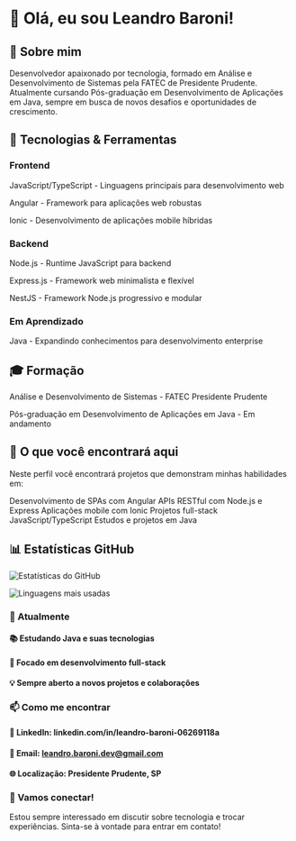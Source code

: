 # 👋 Olá, eu sou Leandro Baroni!

## 🎯 Sobre mim
Desenvolvedor apaixonado por tecnologia, formado em Análise e Desenvolvimento de Sistemas pela FATEC de Presidente Prudente. Atualmente cursando Pós-graduação em Desenvolvimento de Aplicações em Java, sempre em busca de novos desafios e oportunidades de crescimento.

## 🚀 Tecnologias & Ferramentas
### Frontend

JavaScript/TypeScript - Linguagens principais para desenvolvimento web

Angular - Framework para aplicações web robustas

Ionic - Desenvolvimento de aplicações mobile híbridas

### Backend

Node.js - Runtime JavaScript para backend

Express.js - Framework web minimalista e flexível

NestJS - Framework Node.js progressivo e modular

### Em Aprendizado

Java - Expandindo conhecimentos para desenvolvimento enterprise

## 🎓 Formação

Análise e Desenvolvimento de Sistemas - FATEC Presidente Prudente

Pós-graduação em Desenvolvimento de Aplicações em Java - Em andamento

## 💼 O que você encontrará aqui
Neste perfil você encontrará projetos que demonstram minhas habilidades em:

Desenvolvimento de SPAs com Angular
APIs RESTful com Node.js e Express
Aplicações mobile com Ionic
Projetos full-stack JavaScript/TypeScript
Estudos e projetos em Java

## 📊 Estatísticas GitHub

![Estatísticas do GitHub](https://github-readme-stats.vercel.app/api?username=leandrobaroni&show_icons=true&theme=radical&locale=pt-br)

![Linguagens mais usadas](https://github-readme-stats.vercel.app/api/top-langs/?username=LeandroBaroni&layout=compact&theme=radical&locale=pt-br)

### 🌱 Atualmente

#### 📚 Estudando Java e suas tecnologias
#### 🎯 Focado em desenvolvimento full-stack
#### 💡 Sempre aberto a novos projetos e colaborações

### 📫 Como me encontrar

#### 💼 LinkedIn: linkedin.com/in/leandro-baroni-06269118a
#### 📧 Email: leandro.baroni.dev@gmail.com
#### 🌐 Localização: Presidente Prudente, SP

### 🤝 Vamos conectar!
Estou sempre interessado em discutir sobre tecnologia e trocar experiências. Sinta-se à vontade para entrar em contato!
